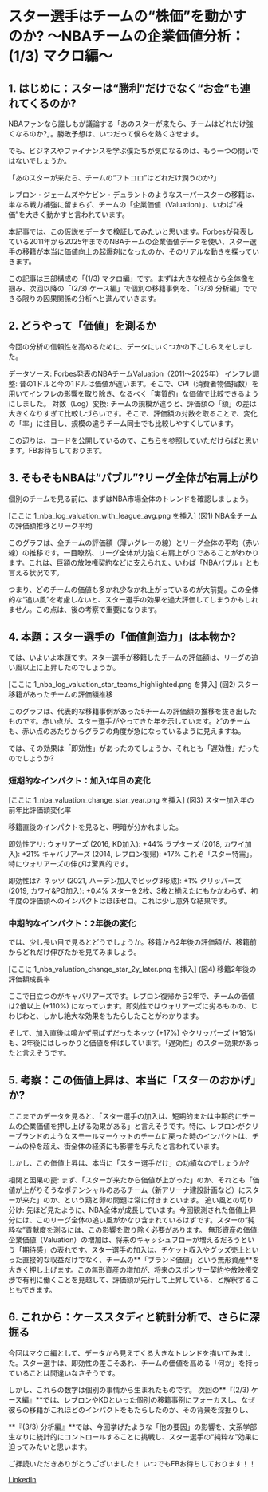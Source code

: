 # スター選手はチームの“株価”を動かすのか? 〜NBAチームの企業価値分析：(1/3) マクロ編〜

## 1. はじめに：スターは“勝利”だけでなく“お金”も連れてくるのか?

NBAファンなら誰しもが議論する「あのスターが来たら、チームはどれだけ強くなるのか?」。勝敗予想は、いつだって僕らを熱くさせます。

でも、ビジネスやファイナンスを学ぶ僕たちが気になるのは、もう一つの問いではないでしょうか。

「あのスターが来たら、チームの“フトコロ”はどれだけ潤うのか?」

レブロン・ジェームズやケビン・デュラントのようなスーパースターの移籍は、単なる戦力補強に留まらず、チームの「企業価値（Valuation）」、いわば“株価”を大きく動かすと言われています。

本記事では、この仮説をデータで検証してみたいと思います。Forbesが発表している2011年から2025年までのNBAチームの企業価値データを使い、スター選手の移籍が本当に価値向上の起爆剤になったのか、そのリアルな動きを探っていきます。

この記事は三部構成の「(1/3) マクロ編」です。まずは大きな視点から全体像を掴み、次回以降の「(2/3) ケース編」で個別の移籍事例を、「(3/3) 分析編」でできる限りの因果関係の分析へと進んでいきます。

## 2. どうやって「価値」を測るか

今回の分析の信頼性を高めるために、データにいくつかの下ごしらえをしました。

データソース: Forbes発表のNBAチームValuation（2011〜2025年）
インフレ調整: 昔の1ドルと今の1ドルは価値が違います。そこで、CPI（消費者物価指数）を用いてインフレの影響を取り除き、なるべく「実質的」な価値で比較できるようにしました。
対数（Log）変換: チームの規模が違うと、評価額の「額」の差は大きくなりすぎて比較しづらいです。そこで、評価額の対数を取ることで、変化の「率」に注目し、規模の違うチーム同士でも比較しやすくしています。

この辺りは、コードを公開しているので、[こちら](""https://github.com/shokubohcm/personal_blog/tree/main/nba_teamValuation)を参照していただけらばと思います。FBお待ちしております。

## 3. そもそもNBAは“バブル”?リーグ全体が右肩上がり

個別のチームを見る前に、まずはNBA市場全体のトレンドを確認しましょう。

[ここに 1_nba_log_valuation_with_league_avg.png を挿入]
(図1) NBA全チームの評価額推移とリーグ平均

このグラフは、全チームの評価額（薄いグレーの線）とリーグ全体の平均（赤い線）の推移です。一目瞭然、リーグ全体が力強く右肩上がりであることがわかります。これは、巨額の放映権契約などに支えられた、いわば「NBAバブル」とも言える状況です。

つまり、どのチームの価値も多かれ少なかれ上がっているのが大前提。この全体的な“追い風”を考慮しないと、スター選手の効果を過大評価してしまうかもしれません。この点は、後の考察で重要になります。

## 4. 本題：スター選手の「価値創造力」は本物か?

では、いよいよ本題です。スター選手が移籍したチームの評価額は、リーグの追い風以上に上昇したのでしょうか。

[ここに 1_nba_log_valuation_star_teams_highlighted.png を挿入]
(図2) スター移籍があったチームの評価額推移

このグラフは、代表的な移籍事例があった5チームの評価額の推移を抜き出したものです。赤い点が、スター選手がやってきた年を示しています。どのチームも、赤い点のあたりからグラフの角度が急になっているように見えますね。

では、その効果は「即効性」があったのでしょうか、それとも「遅効性」だったのでしょうか?

### 短期的なインパクト：加入1年目の変化

[ここに 1_nba_valuation_change_star_year.png を挿入]
(図3) スター加入年の前年比評価額変化率

移籍直後のインパクトを見ると、明暗が分かれました。

即効性アリ:
ウォリアーズ (2016, KD加入): +44%
ラプターズ (2018, カワイ加入): +21%
キャバリアーズ (2014, レブロン復帰): +17%
これぞ「スター特需」。特にウォリアーズの伸びは驚異的です。

即効性は?:
ネッツ (2021, ハーデン加入でビッグ3形成): +1%
クリッパーズ (2019, カワイ&PG加入): +0.4%
スターを2枚、3枚と揃えたにもかかわらず、初年度の評価額へのインパクトはほぼゼロ。これは少し意外な結果です。

### 中期的なインパクト：2年後の変化

では、少し長い目で見るとどうでしょうか。移籍から2年後の評価額が、移籍前からどれだけ伸びたかを見てみましょう。

[ここに 1_nba_valuation_change_star_2y_later.png を挿入]
(図4) 移籍2年後の評価額成長率

ここで目立つのがキャバリアーズです。レブロン復帰から2年で、チームの価値は2倍以上 (+110%) になっています。即効性ではウォリアーズに劣るものの、じわじわと、しかし絶大な効果をもたらしたことがわかります。

そして、加入直後は鳴かず飛ばずだったネッツ (+17%) やクリッパーズ (+18%) も、2年後にはしっかりと価値を伸ばしています。「遅効性」のスター効果があったと言えそうです。

## 5. 考察：この価値上昇は、本当に「スターのおかげ」か?

ここまでのデータを見ると、「スター選手の加入は、短期的または中期的にチームの企業価値を押し上げる効果がある」と言えそうです。特に、レブロンがクリーブランドのようなスモールマーケットのチームに戻った時のインパクトは、チームの枠を超え、街全体の経済にも影響を与えたと言われています。

しかし、この価値上昇は、本当に「スター選手だけ」の功績なのでしょうか?

相関と因果の罠: まず、「スターが来たから価値が上がった」のか、それとも「価値が上がりそうなポテンシャルのあるチーム（新アリーナ建設計画など）にスターが来た」のか、という鶏と卵の問題は常に付きまといます。
追い風との切り分け: 先ほど見たように、NBA全体が成長しています。今回観測された価値上昇分には、このリーグ全体の追い風がかなり含まれているはずです。スターの“純粋な”貢献度を測るには、この影響を取り除く必要があります。
無形資産の価値: 企業価値（Valuation）の増加は、将来のキャッシュフローが増えるだろうという「期待感」の表れです。スター選手の加入は、チケット収入やグッズ売上といった直接的な収益だけでなく、チームの**「ブランド価値」という無形資産**を大きく押し上げます。この無形資産の増加が、将来のスポンサー契約や放映権交渉で有利に働くことを見越して、評価額が先行して上昇している、と解釈することもできます。

## 6. これから：ケーススタディと統計分析で、さらに深掘る

今回はマクロ編として、データから見えてくる大きなトレンドを描いてみました。スター選手は、即効性の差こそあれ、チームの価値を高める「何か」を持っていることは間違いなさそうです。

しかし、これらの数字は個別の事情から生まれたものです。
次回の**『(2/3) ケース編』**では、レブロンやKDといった個別の移籍事例にフォーカスし、なぜ彼らの移籍がこれほどのインパクトをもたらしたのか、その背景を深掘りし、

**『(3/3) 分析編』**では、今回挙げたような「他の要因」の影響を、文系学部生なりに統計的にコントロールすることに挑戦し、スター選手の“純粋な”効果に迫ってみたいと思います。

ご拝読いただきありがとうございました！
いつでもFBお待ちしております！！

[LinkedIn](https://www.linkedin.com/in/shokubohcm/)
